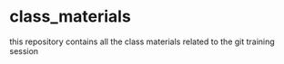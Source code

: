 # class_materials
this repository contains all the class materials related to the git training session
